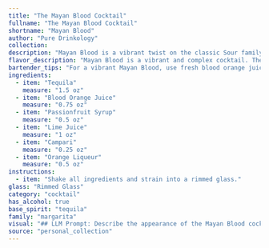 ```yaml
---
title: "The Mayan Blood Cocktail"
fullname: "The Mayan Blood Cocktail"
shortname: "Mayan Blood"
author: "Pure Drinkology"
collection:
description: "Mayan Blood is a vibrant twist on the classic Sour family, incorporating tropical elements. It's likely a contemporary invention drawing inspiration from the bold flavors of Mesoamerican cuisine and the colorful, layered complexity of South American cocktail traditions. "
flavor_description: "Mayan Blood is a vibrant and complex cocktail. The tequila provides a robust base, while the blood orange juice adds a sweet and tart citrus flavor. The passionfruit syrup adds a tropical touch and a hint of sweetness. The lime juice brightens the palate, while the Campari contributes a bitter, herbaceous note. Finally, the orange liqueur rounds out the flavor profile with a hint of orange peel. The result is a well-balanced cocktail that is both refreshing and intriguing. "
bartender_tips: "For a vibrant Mayan Blood, use fresh blood orange juice for the best flavor. Shake hard with ice to ensure a frosty chill.  Don't skimp on the passionfruit syrup, it balances the bitterness of Campari. Strain into a chilled coupe or martini glass, and garnish with a blood orange twist for that extra visual pop. "
ingredients:
  - item: "Tequila"
    measure: "1.5 oz"
  - item: "Blood Orange Juice"
    measure: "0.75 oz"
  - item: "Passionfruit Syrup"
    measure: "0.5 oz"
  - item: "Lime Juice"
    measure: "1 oz"
  - item: "Campari"
    measure: "0.25 oz"
  - item: "Orange Liqueur"
    measure: "0.5 oz"
instructions:
  - item: "Shake all ingredients and strain into a rimmed glass."
glass: "Rimmed Glass"
category: "cocktail"
has_alcohol: true
base_spirit: "tequila"
family: "margarita"
visual: "## LLM Prompt: Describe the appearance of the Mayan Blood cocktail. **Consider these details in your description:*** **Color:**  What is the overall color of the cocktail? Is it a vibrant hue, or more muted? Does it have any depth or layering?* **Clarity:** Is the cocktail clear, or does it have a slight cloudiness?* **Texture:** Does the cocktail have a smooth, silky texture, or is it more viscous? Are there any visible ingredients, like fruit pulp or ice?* **Garnish:** What garnish, if any, is used to enhance the visual appeal of the cocktail? How does the garnish interact with the color and texture of the cocktail?* **Glassware:** What type of glass is used to serve the cocktail? How does the shape and size of the glass influence the overall presentation?**Example:**The Mayan Blood cocktail is a mesmerizing sight. Its base is a vibrant, deep crimson hue, reminiscent of a sunset over the Mayan ruins. The color is slightly hazy, with subtle streaks of orange and a hint of pink swirling within. Tiny flecks of passionfruit pulp add a touch of texture and a hint of tropical sweetness.  The cocktail is served in a chilled coupe glass, its elegant curves highlighting the vibrant color and the delicate garnish of a blood orange wheel perched on the rim. "
source: "personal_collection"
---
```


